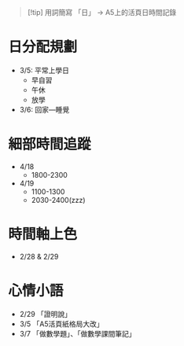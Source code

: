 > [!tip] 用詞簡寫
>  「日」 $\rightarrow$ A5上的活頁日時間記錄

# 日分配規劃
- 3/5: 平常上學日
	- 早自習
	- 午休
	- 放學
- 3/6: 回家—睡覺

# 細部時間追蹤
- 4/18
	- 1800-2300
- 4/19
	- 1100-1300
	- 2030-2400(zzz)

# 時間軸上色
- 2/28 & 2/29

# 心情小語
- 2/29 「證明說」
- 3/5 「A5活頁紙格局大改」
- 3/7 「做數學題」、「做數學課間筆記」